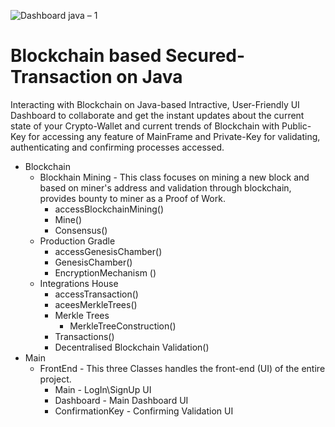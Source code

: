 ![Dashboard java – 1](https://user-images.githubusercontent.com/53647573/81779583-9df12d00-9512-11ea-993d-f80727bbe77f.png)

# Blockchain based Secured-Transaction on Java

Interacting with Blockchain on Java-based Intractive, User-Friendly UI Dashboard to collaborate and get the instant updates about the current state of your Crypto-Wallet and current trends of Blockchain with Public-Key for accessing any feature of MainFrame and Private-Key for validating, authenticating and confirming processes accessed.
- Blockchain
  - Blockhain Mining - This class focuses on mining a new block and based on miner's address and validation through blockchain, provides bounty to miner as a Proof of Work.
    - accessBlockchainMining()
    - Mine()
    - Consensus()
  - Production Gradle
    - accessGenesisChamber()
    - GenesisChamber()
    - EncryptionMechanism ()
  - Integrations House
    - accessTransaction()
    - aceesMerkleTrees()
    - Merkle Trees
      - MerkleTreeConstruction()
    - Transactions()
    - Decentralised Blockchain Validation()
- Main
  - FrontEnd - This three Classes handles the front-end (UI) of the entire project.
    - Main - LogIn\SignUp UI
    - Dashboard - Main Dashboard UI
    - ConfirmationKey - Confirming Validation UI
